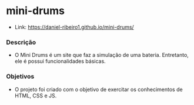 # mini-drums
- Link: https://daniel-ribeiro1.github.io/mini-drums/

### Descrição
- O Mini Drums é um site que faz a simulação de uma bateria. Entretanto, ele é possui funcionalidades básicas.

### Objetivos 
- O projeto foi criado com o objetivo de exercitar os conhecimentos de HTML, CSS e JS.



